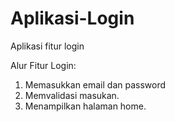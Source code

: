 # Aplikasi-Login
Aplikasi fitur login

Alur Fitur Login:
1. Memasukkan email dan password
2. Memvalidasi masukan.
3. Menampilkan halaman home.
